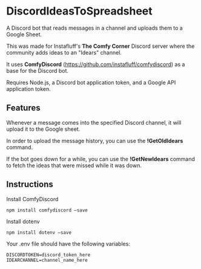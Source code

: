 # DiscordIdeasToSpreadsheet
A Discord bot that reads messages in a channel and uploads them to a Google Sheet.

This was made for Instafluff's **The Comfy Corner** Discord server where the community adds ideas to an "Idears" channel.

It uses **ComfyDiscord** (https://github.com/instafluff/comfydiscord) as a base for the Discord bot.

Requires Node.js, a Discord bot application token, and a Google API application token.

## Features ##

Whenever a message comes into the specified Discord channel, it will upload it to the Google sheet.

In order to upload the message history, you can use the **!GetOldIdears** command.

If the bot goes down for a while, you can use the **!GetNewIdears** command to fetch the ideas that were missed while it was down.

## Instructions ##

Install ComfyDiscord
```
npm install comfydiscord –save
```

Install dotenv
```
npm install dotenv –save
```

Your .env file should have the following variables:
```
DISCORDTOKEN=discord_token_here
IDEARCHANNEL=channel_name_here
```

